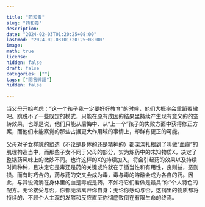 ```yaml
---

title: "药和毒"
slug: "药和毒"
description: 
date: "2024-02-03T01:20:25+08:00"
lastmod: "2024-02-03T01:20:25+08:00"
image: 
math: true
license: 
hidden: false
draft: false 
categories: [""]
tags: ["閑言碎語"]
hidden: false

---
```


当父母开始考虑：“这一个孩子我一定要好好教育”的时候，他们大概率会重蹈覆辙吧。跳脱不了一些既定的模式，只能在原有成因的结果里持续产生现有意义的的空转效果，也即是说，他们只能从后悔中、从“上一个”孩子的失败方面中获得修正方案，而他们未能察觉的那些占据更大作用域的事情上，却鲜有更正的可能。

父母对子女样貌的塑造（不论是身体的还是精神的）都深深扎根到了叫做“血缘”的肌理构造当中，而那些子女不同于父母的部分，实为炼药中的未知物质X，决定了整锅药风味上的微妙不同。也许这样的X的持续加入，将会引起药的效果以及持续时间种种，且决定它是毒还是药的关键或许就在于适当性和有用性，良则益，恶则损。而有时巧合的，药与药的交叉会成为毒，毒与毒的溶融会成为各自的药。因此，与其说流淌在身体里的血是毒或是药，不如将它们看做是最具“你”个人特色的配方。无论接受与否，你都无法离开你自身；无论你感动与否，这锅里的物质都将持续的、不顾个人主观的发酵和反应直至你彻底败倒在有限生命的终焉。
